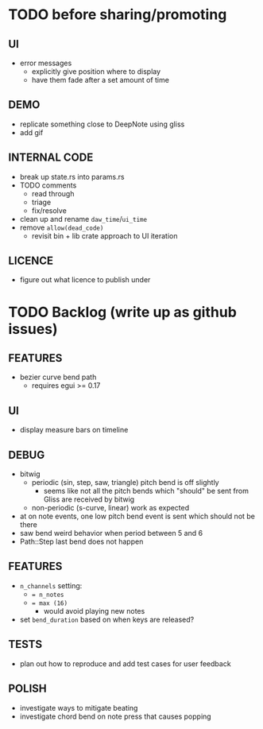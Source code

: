 # TODO before sharing/promoting

## UI
* error messages
  * explicitly give position where to display
  * have them fade after a set amount of time

## DEMO
* replicate something close to DeepNote using gliss
* add gif

## INTERNAL CODE
* break up state.rs into params.rs
* TODO comments
  * read through
  * triage
  * fix/resolve
* clean up and rename `daw_time`/`ui_time`
* remove `allow(dead_code)`
  * revisit bin + lib crate approach to UI iteration

## LICENCE
* figure out what licence to publish under

# TODO Backlog (write up as github issues)

## FEATURES
* bezier curve bend path
  * requires egui >= 0.17

## UI
* display measure bars on timeline

## DEBUG
* bitwig
  * periodic (sin, step, saw, triangle) pitch bend is off slightly
    * seems like not all the pitch bends which "should" be sent from Gliss are received by bitwig
  * non-periodic (s-curve, linear) work as expected
* at on note events, one low pitch bend event is sent which should not be there
* saw bend weird behavior when period between 5 and 6
* Path::Step last bend does not happen

## FEATURES
* `n_channels` setting:
  * `= n_notes`
  * `= max (16)`
    * would avoid playing new notes
* set `bend_duration` based on when keys are released?

## TESTS
* plan out how to reproduce and add test cases for user feedback

## POLISH
* investigate ways to mitigate beating
* investigate chord bend on note press that causes popping
